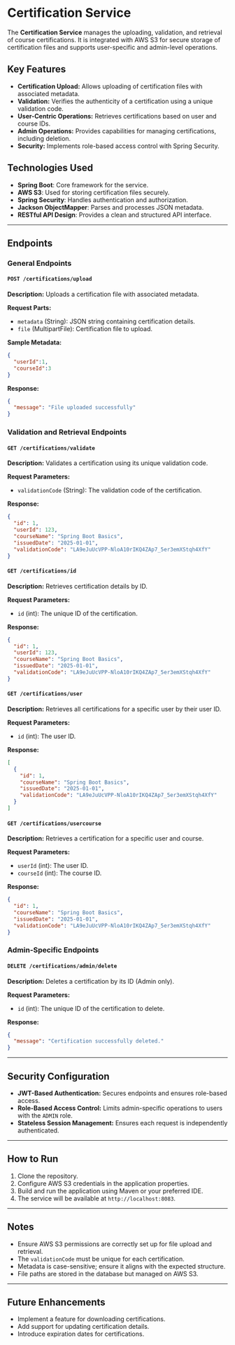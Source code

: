 # Certification Service

The **Certification Service** manages the uploading, validation, and retrieval of course certifications. It is integrated with AWS S3 for secure storage of certification files and supports user-specific and admin-level operations.

## Key Features

- **Certification Upload:** Allows uploading of certification files with associated metadata.
- **Validation:** Verifies the authenticity of a certification using a unique validation code.
- **User-Centric Operations:** Retrieves certifications based on user and course IDs.
- **Admin Operations:** Provides capabilities for managing certifications, including deletion.
- **Security:** Implements role-based access control with Spring Security.

## Technologies Used

- **Spring Boot**: Core framework for the service.
- **AWS S3**: Used for storing certification files securely.
- **Spring Security**: Handles authentication and authorization.
- **Jackson ObjectMapper**: Parses and processes JSON metadata.
- **RESTful API Design**: Provides a clean and structured API interface.

---

## Endpoints

### General Endpoints

#### `POST /certifications/upload`
**Description:** Uploads a certification file with associated metadata.

**Request Parts:**
- `metadata` (String): JSON string containing certification details.
- `file` (MultipartFile): Certification file to upload.

**Sample Metadata:**
```json
{
  "userId":1,
  "courseId":3
}
```

**Response:**
```json
{
  "message": "File uploaded successfully"
}
```

### Validation and Retrieval Endpoints

#### `GET /certifications/validate`
**Description:** Validates a certification using its unique validation code.

**Request Parameters:**
- `validationCode` (String): The validation code of the certification.

**Response:**
```json
{
  "id": 1,
  "userId": 123,
  "courseName": "Spring Boot Basics",
  "issuedDate": "2025-01-01",
  "validationCode": "LA9eJuUcVPP-NloA10rIKQ4ZAp7_5er3emXStqh4XfY"
}
```

#### `GET /certifications/id`
**Description:** Retrieves certification details by ID.

**Request Parameters:**
- `id` (int): The unique ID of the certification.

**Response:**
```json
{
  "id": 1,
  "userId": 123,
  "courseName": "Spring Boot Basics",
  "issuedDate": "2025-01-01",
  "validationCode": "LA9eJuUcVPP-NloA10rIKQ4ZAp7_5er3emXStqh4XfY"
}
```

#### `GET /certifications/user`
**Description:** Retrieves all certifications for a specific user by their user ID.

**Request Parameters:**
- `id` (int): The user ID.

**Response:**
```json
[
  {
    "id": 1,
    "courseName": "Spring Boot Basics",
    "issuedDate": "2025-01-01",
    "validationCode": "LA9eJuUcVPP-NloA10rIKQ4ZAp7_5er3emXStqh4XfY"
  }
]
```

#### `GET /certifications/usercourse`
**Description:** Retrieves a certification for a specific user and course.

**Request Parameters:**
- `userId` (int): The user ID.
- `courseId` (int): The course ID.

**Response:**
```json
{
  "id": 1,
  "courseName": "Spring Boot Basics",
  "issuedDate": "2025-01-01",
  "validationCode": "LA9eJuUcVPP-NloA10rIKQ4ZAp7_5er3emXStqh4XfY"
}
```

### Admin-Specific Endpoints

#### `DELETE /certifications/admin/delete`
**Description:** Deletes a certification by its ID (Admin only).

**Request Parameters:**
- `id` (int): The unique ID of the certification to delete.

**Response:**
```json
{
  "message": "Certification successfully deleted."
}
```

---

## Security Configuration

- **JWT-Based Authentication:** Secures endpoints and ensures role-based access.
- **Role-Based Access Control:** Limits admin-specific operations to users with the `ADMIN` role.
- **Stateless Session Management:** Ensures each request is independently authenticated.

---

## How to Run

1. Clone the repository.
2. Configure AWS S3 credentials in the application properties.
3. Build and run the application using Maven or your preferred IDE.
4. The service will be available at `http://localhost:8083`.

---

## Notes

- Ensure AWS S3 permissions are correctly set up for file upload and retrieval.
- The `validationCode` must be unique for each certification.
- Metadata is case-sensitive; ensure it aligns with the expected structure.
- File paths are stored in the database but managed on AWS S3.

---

## Future Enhancements

- Implement a feature for downloading certifications.
- Add support for updating certification details.
- Introduce expiration dates for certifications.

